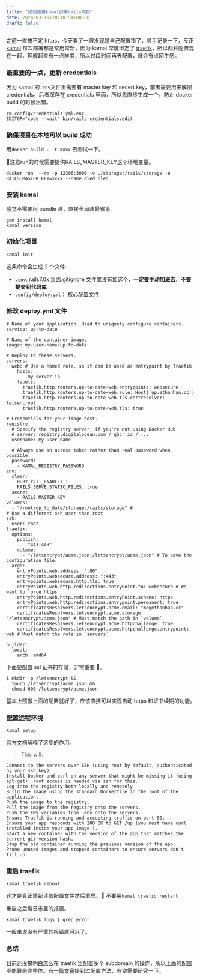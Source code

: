 ```yaml
---
title: "如何使用kamal部署rails项目"
date: 2024-03-19T20:18:54+08:00
draft: false
---
```


之前一直搞不定 https，今天看了一眼发现是自己配置错了，顺手记录一下，反正 [kamal](https://kamal-deploy.org/) 每次部署都是常用常新，因为 kamal 深度绑定了 [traefik](https://traefik.io/traefik/)，所以两种配置混在一起，理解起来有一点难度，所以过段时间再去配置，就会有点陌生感。

### 最重要的一点，更新 credentials

因为 kamal 的`.env`文件里需要有 master key 和 secert key，前者需要用来解密 credentials，后者保存在 credentials 里面，所以先直接生成一个，防止 docker build 的时候出错。

```
rm config/credentials.yml.enc
EDITOR="code --wait" bin/rails credentials:edit
```

### 确保项目在本地可以 build 成功

用`docker build . -t xxxx` 去测试一下。

📝注意run的时候需要提供RAILS_MASTER_KEY这个环境变量。

```
docker run  --rm -p 12306:3000 -v ./storage:/rails/storage -e RAILS_MASTER_KEY=xxxx --name oled oled
```

### 安装 kamal

感觉不需要用 bundle 装，直接全局装最省事。

```
gem install kamal
kamal version
```

### 初始化项目

```
kamal init
```

这条命令会生成 2 个文件

- `.env`: rails7.0x 里面.gitignore 文件里没有加这个，**一定要手动加进去，不要提交到代码库**
- `config/deploy.yml`： 核心配置文件

### 修改 deploy.yml 文件

```
# Name of your application. Used to uniquely configure containers.
service: up-to-date

# Name of the container image.
image: my-user-name/up-to-date

# Deploy to these servers.
servers:
  web: # Use a named role, so it can be used as entrypoint by Traefik
    hosts:
      - my-server-ip
    labels:
      traefik.http.routers.up-to-date-web.entrypoints: websecure
      traefik.http.routers.up-to-date-web.rule: Host(`up.ethanhan.cc`)
      traefik.http.routers.up-to-date-web.tls.certresolver: letsencrypt
      traefik.http.routers.up-to-date-web.tls: true

# Credentials for your image host.
registry:
  # Specify the registry server, if you're not using Docker Hub
  # server: registry.digitalocean.com / ghcr.io / ...
  username: my-user-name

  # Always use an access token rather than real password when possible.
  password:
    - KAMAL_REGISTRY_PASSWORD
env:
  clear:
    RUBY_YJIT_ENABLE: 1
    RAILS_SERVE_STATIC_FILES: true
  secret:
    - RAILS_MASTER_KEY
volumes:
  - "/root/up_to_date/storage:/rails/storage" #
# Use a different ssh user than root
ssh:
  user: root
traefik:
  options:
    publish:
      - "443:443"
    volume:
      - "/letsencrypt/acme.json:/letsencrypt/acme.json" # To save the configuration file.
  args:
    entryPoints.web.address: ":80"
    entryPoints.websecure.address: ":443"
    entrypoints.websecure.http.tls: true
    entryPoints.web.http.redirections.entryPoint.to: websecure # We want to force https
    entryPoints.web.http.redirections.entryPoint.scheme: https
    entryPoints.web.http.redirections.entrypoint.permanent: true
    certificatesResolvers.letsencrypt.acme.email: "me@ethanhan.cc"
    certificatesResolvers.letsencrypt.acme.storage: "/letsencrypt/acme.json" # Must match the path in `volume`
    certificatesResolvers.letsencrypt.acme.httpchallenge: true
    certificatesResolvers.letsencrypt.acme.httpchallenge.entrypoint: web # Must match the role in `servers`

builder:
  local:
    arch: amd64

```

下面要配置 ssl 证书的存储，非常重要 🚀。

```
$ mkdir -p /letsencrypt &&
  touch /letsencrypt/acme.json &&
  chmod 600 /letsencrypt/acme.json
```

基本上照搬上面的配置就好了，应该直接可以实现自动 https 和证书续期的功能。

### 配置远程环境

```
kamal setup
```

[官方文档](https://kamal-deploy.org/docs/installation)解释了这步的作用。

> This will:

    Connect to the servers over SSH (using root by default, authenticated by your ssh key)
    Install Docker and curl on any server that might be missing it (using apt-get): root access is needed via ssh for this.
    Log into the registry both locally and remotely
    Build the image using the standard Dockerfile in the root of the application.
    Push the image to the registry.
    Pull the image from the registry onto the servers.
    Push the ENV variables from .env onto the servers.
    Ensure Traefik is running and accepting traffic on port 80.
    Ensure your app responds with 200 OK to GET /up (you must have curl installed inside your app image!).
    Start a new container with the version of the app that matches the current git version hash.
    Stop the old container running the previous version of the app.
    Prune unused images and stopped containers to ensure servers don’t fill up.

### 重启 traefik

```
kamal traefik reboot
```

这才是真正重新读取配置文件然后重启。🚗 不要用`kamal traefic restart`

重启之后看日志里的报错。

```
kamal traefik logs | grep error
```

一般来说没有严重的报错就可以了。

### 总结

目前还没搞明白怎么在 traefik 里配置多个 subdomain 的操作，所以上面的配置不能算是完整体。有[一篇文章](https://www.luizkowalski.net/traefik-with-kamal-tips-and-tricks/)提到过配置方法，有空需要研究一下。
